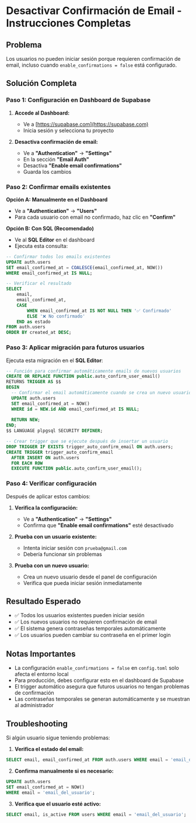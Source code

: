 # Desactivar Confirmación de Email - Instrucciones Completas

## Problema
Los usuarios no pueden iniciar sesión porque requieren confirmación de email, incluso cuando `enable_confirmations = false` está configurado.

## Solución Completa

### Paso 1: Configuración en Dashboard de Supabase

1. **Accede al Dashboard:**
   - Ve a [https://supabase.com](https://supabase.com)
   - Inicia sesión y selecciona tu proyecto

2. **Desactiva confirmación de email:**
   - Ve a **"Authentication"** → **"Settings"**
   - En la sección **"Email Auth"**
   - Desactiva **"Enable email confirmations"**
   - Guarda los cambios

### Paso 2: Confirmar emails existentes

**Opción A: Manualmente en el Dashboard**
- Ve a **"Authentication"** → **"Users"**
- Para cada usuario con email no confirmado, haz clic en **"Confirm"**

**Opción B: Con SQL (Recomendado)**
- Ve al **SQL Editor** en el dashboard
- Ejecuta esta consulta:

```sql
-- Confirmar todos los emails existentes
UPDATE auth.users 
SET email_confirmed_at = COALESCE(email_confirmed_at, NOW())
WHERE email_confirmed_at IS NULL;

-- Verificar el resultado
SELECT 
    email,
    email_confirmed_at,
    CASE 
        WHEN email_confirmed_at IS NOT NULL THEN '✅ Confirmado'
        ELSE '❌ No confirmado'
    END as estado
FROM auth.users 
ORDER BY created_at DESC;
```

### Paso 3: Aplicar migración para futuros usuarios

Ejecuta esta migración en el **SQL Editor**:

```sql
-- Función para confirmar automáticamente emails de nuevos usuarios
CREATE OR REPLACE FUNCTION public.auto_confirm_user_email()
RETURNS TRIGGER AS $$
BEGIN
  -- Confirmar el email automáticamente cuando se crea un nuevo usuario
  UPDATE auth.users 
  SET email_confirmed_at = NOW()
  WHERE id = NEW.id AND email_confirmed_at IS NULL;
  
  RETURN NEW;
END;
$$ LANGUAGE plpgsql SECURITY DEFINER;

-- Crear trigger que se ejecute después de insertar un usuario
DROP TRIGGER IF EXISTS trigger_auto_confirm_email ON auth.users;
CREATE TRIGGER trigger_auto_confirm_email
  AFTER INSERT ON auth.users
  FOR EACH ROW
  EXECUTE FUNCTION public.auto_confirm_user_email();
```

### Paso 4: Verificar configuración

Después de aplicar estos cambios:

1. **Verifica la configuración:**
   - Ve a **"Authentication"** → **"Settings"**
   - Confirma que **"Enable email confirmations"** esté desactivado

2. **Prueba con un usuario existente:**
   - Intenta iniciar sesión con `prueba@gmail.com`
   - Debería funcionar sin problemas

3. **Prueba con un nuevo usuario:**
   - Crea un nuevo usuario desde el panel de configuración
   - Verifica que pueda iniciar sesión inmediatamente

## Resultado Esperado

- ✅ Todos los usuarios existentes pueden iniciar sesión
- ✅ Los nuevos usuarios no requieren confirmación de email
- ✅ El sistema genera contraseñas temporales automáticamente
- ✅ Los usuarios pueden cambiar su contraseña en el primer login

## Notas Importantes

- La configuración `enable_confirmations = false` en `config.toml` solo afecta el entorno local
- Para producción, debes configurar esto en el dashboard de Supabase
- El trigger automático asegura que futuros usuarios no tengan problemas de confirmación
- Las contraseñas temporales se generan automáticamente y se muestran al administrador

## Troubleshooting

Si algún usuario sigue teniendo problemas:

1. **Verifica el estado del email:**
```sql
SELECT email, email_confirmed_at FROM auth.users WHERE email = 'email_del_usuario';
```

2. **Confirma manualmente si es necesario:**
```sql
UPDATE auth.users 
SET email_confirmed_at = NOW() 
WHERE email = 'email_del_usuario';
```

3. **Verifica que el usuario esté activo:**
```sql
SELECT email, is_active FROM users WHERE email = 'email_del_usuario';
```
